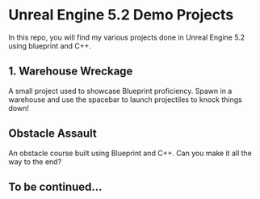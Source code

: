 # Unreal Engine 5.2 Demo Projects

In this repo, you will find my various projects done in Unreal Engine 5.2 using blueprint and C++.

## 1. Warehouse Wreckage
A small project used to showcase Blueprint proficiency. Spawn in a warehouse and use the spacebar to launch projectiles to knock things down!

## Obstacle Assault
An obstacle course built using Blueprint and C++. Can you make it all the way to the end?

## To be continued...
